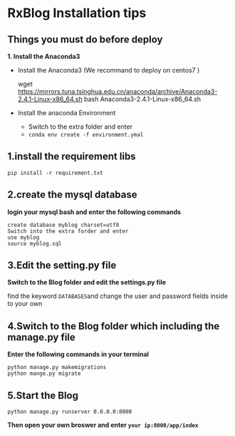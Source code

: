 # RxBlog Installation tips

## Things you must do before deploy

**1. Install the Anaconda3**

- Install the Anaconda3 (We recommand to deploy on centos7 )

    wget https://mirrors.tuna.tsinghua.edu.cn/anaconda/archive/Anaconda3-2.4.1-Linux-x86_64.sh
    bash Anaconda3-2.4.1-Linux-x86_64.sh
  

- Install the anaconda Environment

  - Switch to the extra folder and enter
  - ```conda env create -f environment.ymal```


## 1.install the requirement libs

    pip install -r requirement.txt
    
## 2.create the mysql database

**login your mysql bash and enter the following commands**
    
    create database myblog charset=utf8
    Switch into the extra forder and enter
    use myblog
    source myblog.sql
    

## 3.Edit the setting.py file

**Switch to the Blog folder and edit the settings.py file**

find the keyword ```DATABASES```and change the user and password fields inside to your own
  
## 4.Switch to the Blog folder which including the manage.py file

**Enter the following commands in your terminal**

    python manage.py makemigrations
    python mange.py migrate

## 5.Start the Blog

    python manage.py runserver 0.0.0.0:8000
    
**Then open your own broswer and enter ```your ip:8000/app/index```**
